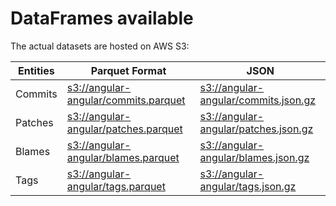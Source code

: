 # DataFrames available

The actual datasets are hosted on AWS S3:

Entities|Parquet Format|JSON
---|---|---
Commits|[s3://angular-angular/commits.parquet](https://s3.amazonaws.com/angular-angular/commits.parquet)|[s3://angular-angular/commits.json.gz](https://s3.amazonaws.com/angular-angular/commits.json.gz)
Patches|[s3://angular-angular/patches.parquet](https://s3.amazonaws.com/angular-angular/patches.parquet)|[s3://angular-angular/patches.json.gz](https://s3.amazonaws.com/angular-angular/patches.json.gz)
Blames|[s3://angular-angular/blames.parquet](https://s3.amazonaws.com/angular-angular/blames.parquet)|[s3://angular-angular/blames.json.gz](https://s3.amazonaws.com/angular-angular/blames.json.gz)
Tags|[s3://angular-angular/tags.parquet](https://s3.amazonaws.com/angular-angular/tags.parquet)|[s3://angular-angular/tags.json.gz](https://s3.amazonaws.com/angular-angular/tags.json.gz)
